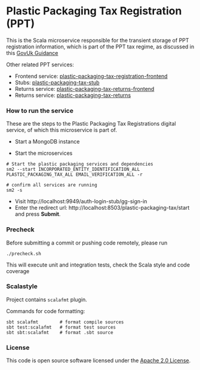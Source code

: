 
# Plastic Packaging Tax Registration (PPT)


This is the Scala microservice responsible for the transient storage of PPT registration information, which is part of the PPT tax regime, as discussed in this [GovUk Guidance](https://www.gov.uk/government/publications/introduction-of-plastic-packaging-tax/plastic-packaging-tax)

Other related PPT services:
- Frontend service: [plastic-packaging-tax-registration-frontend](https://github.com/hmrc/plastic-packaging-tax-registration-frontend)
- Stubs: [plastic-packaging-tax-stub](https://github.com/hmrc/plastic-packaging-tax-stub)
- Returns service: [plastic-packaging-tax-returns-frontend](https://github.com/hmrc/plastic-packaging-tax-returns-frontend)
- Returns service: [plastic-packaging-tax-returns](https://github.com/hmrc/plastic-packaging-tax-returns)

### How to run the service

These are the steps to the Plastic Packaging Tax Registrations digital service, of which this microservice is part of.

* Start a MongoDB instance

* Start the microservices
 
```
# Start the plastic packaging services and dependencies 
sm2 --start INCORPORATED_ENTITY_IDENTIFICATION_ALL PLASTIC_PACKAGING_TAX_ALL EMAIL_VERIFICATION_ALL -r

# confirm all services are running
sm2 -s 
```

* Visit http://localhost:9949/auth-login-stub/gg-sign-in
* Enter the redirect url: http://localhost:8503/plastic-packaging-tax/start and press **Submit**.
  

### Precheck

Before submitting a commit or pushing code remotely, please run  
```
./precheck.sh
```
This will execute unit and integration tests, check the Scala style and code coverage

### Scalastyle

Project contains `scalafmt` plugin.

Commands for code formatting:

```
sbt scalafmt        # format compile sources
sbt test:scalafmt   # format test sources
sbt sbt:scalafmt    # format .sbt source
```

### License

This code is open source software licensed under the [Apache 2.0 License]("http://www.apache.org/licenses/LICENSE-2.0.html").

